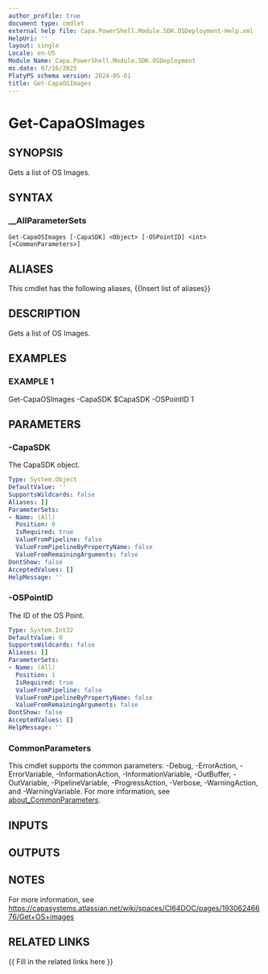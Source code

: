 ```yaml
---
author_profile: true
document type: cmdlet
external help file: Capa.PowerShell.Module.SDK.OSDeployment-Help.xml
HelpUri: ''
layout: single
Locale: en-US
Module Name: Capa.PowerShell.Module.SDK.OSDeployment
ms.date: 07/16/2025
PlatyPS schema version: 2024-05-01
title: Get-CapaOSImages
---
```


# Get-CapaOSImages

## SYNOPSIS

Gets a list of OS Images.

## SYNTAX

### __AllParameterSets

```
Get-CapaOSImages [-CapaSDK] <Object> [-OSPointID] <int> [<CommonParameters>]
```

## ALIASES

This cmdlet has the following aliases,
  {{Insert list of aliases}}

## DESCRIPTION

Gets a list of OS Images.

## EXAMPLES

### EXAMPLE 1

Get-CapaOSImages -CapaSDK $CapaSDK -OSPointID 1

## PARAMETERS

### -CapaSDK

The CapaSDK object.

```yaml
Type: System.Object
DefaultValue: ''
SupportsWildcards: false
Aliases: []
ParameterSets:
- Name: (All)
  Position: 0
  IsRequired: true
  ValueFromPipeline: false
  ValueFromPipelineByPropertyName: false
  ValueFromRemainingArguments: false
DontShow: false
AcceptedValues: []
HelpMessage: ''
```

### -OSPointID

The ID of the OS Point.

```yaml
Type: System.Int32
DefaultValue: 0
SupportsWildcards: false
Aliases: []
ParameterSets:
- Name: (All)
  Position: 1
  IsRequired: true
  ValueFromPipeline: false
  ValueFromPipelineByPropertyName: false
  ValueFromRemainingArguments: false
DontShow: false
AcceptedValues: []
HelpMessage: ''
```

### CommonParameters

This cmdlet supports the common parameters: -Debug, -ErrorAction, -ErrorVariable,
-InformationAction, -InformationVariable, -OutBuffer, -OutVariable, -PipelineVariable,
-ProgressAction, -Verbose, -WarningAction, and -WarningVariable. For more information, see
[about_CommonParameters](https://go.microsoft.com/fwlink/?LinkID=113216).

## INPUTS

## OUTPUTS

## NOTES

For more information, see https://capasystems.atlassian.net/wiki/spaces/CI64DOC/pages/19306246676/Get+OS+images


## RELATED LINKS

{{ Fill in the related links here }}

